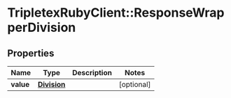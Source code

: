 # TripletexRubyClient::ResponseWrapperDivision

## Properties
Name | Type | Description | Notes
------------ | ------------- | ------------- | -------------
**value** | [**Division**](Division.md) |  | [optional] 


